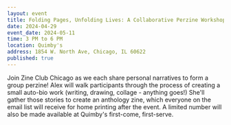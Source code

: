 ```yaml
---
layout: event
title: Folding Pages, Unfolding Lives: A Collaborative Perzine Workshop
date: 2024-04-29
event_date: 2024-05-11
time: 3 PM to 6 PM
location: Quimby's
address: 1854 W. North Ave, Chicago, IL 60622
published: true
---
```


Join Zine Club Chicago as we each share personal narratives to form a group perzine! Alex will walk participants through the process of creating a small auto-bio work (writing, drawing, collage - anything goes!) She'll gather those stories to create an anthology zine, which everyone on the email list will receive for home printing after the event. A limited number will also be made available at Quimby's first-come, first-serve. 

<!--more-->
